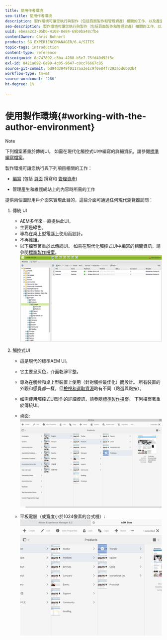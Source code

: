 ```yaml
---
title: 使用作者環境
seo-title: 使用作者環境
description: 製作環境可讓您執行與製作（包括頁面製作和管理資產）相關的工作，以及產生和維護網站上的內容時所需的管理工作。
seo-description: 製作環境可讓您執行與製作（包括頁面製作和管理資產）相關的工作，以及產生和維護網站上的內容時所需的管理工作。
uuid: ebeaa2c3-05b0-4108-8e84-69b9ba48cfbe
contentOwner: Chris Bohnert
products: SG_EXPERIENCEMANAGER/6.4/SITES
topic-tags: introduction
content-type: reference
discoiquuid: 8c747892-c5ba-4288-b5e7-75fd40d92f5c
exl-id: 8421a092-6e99-4c05-9647-c0cc76667c85
source-git-commit: bd94d3949f0117aa3e1c9f0e84f7293a5d6b03b4
workflow-type: tm+mt
source-wordcount: '286'
ht-degree: 1%

---
```


# 使用製作環境{#working-with-the-author-environment}

>[!NOTE]
>
>下列檔案著重於傳統UI。 如需在現代化觸控式UI中編寫的詳細資訊，請參閱[標準編寫檔案](/help/assets/assets.md)。

製作環境可讓您執行與下列項目相關的工作：

* [編寫](/help/sites-authoring/author.md) (包括 [頁面](/help/sites-authoring/qg-page-authoring.md) 撰寫和 [管理資產](/help/assets/assets.md))

* [](/help/sites-administering/administer-best-practices.md) 管理產生和維護網站上的內容時所需的工作

提供兩個圖形用戶介面來實現此目的，這些介面可通過任何現代瀏覽器訪問：

1. 傳統 UI

   * AEM多年來一直提供此UI。
   * 主要是綠色。
   * 專為在桌上型電腦上使用而設計。
   * 不再維護。
   * 以下檔案著重於此傳統UI。 如需在現代化觸控式UI中編寫的相關資訊，請參閱[標準製作檔案](/help/sites-authoring/author.md)。
   ![chlimage_1-149](assets/chlimage_1-149.png)

1. 觸控式UI

   * 這是現代的標準AEM UI。
   * 它主要呈灰色，介面乾淨平整。
   * 專為在觸控和桌上型裝置上使用（針對觸控最佳化）而設計。 所有裝置的外觀和感覺都一樣，但[檢視和選取資源](/help/sites-authoring/basic-handling.md)略有不同（點選與點按）。
   * 如需使用觸控式UI製作的詳細資訊，請參閱[標準製作檔案](/help/sites-authoring/author.md)。 下列檔案著重於傳統UI。

   * 桌面:
   ![chlimage_1-150](assets/chlimage_1-150.png)

   * 平板電腦（或寬度小於1024像素的台式機）:
   ![chlimage_1-7](assets/chlimage_1-7.jpeg)
